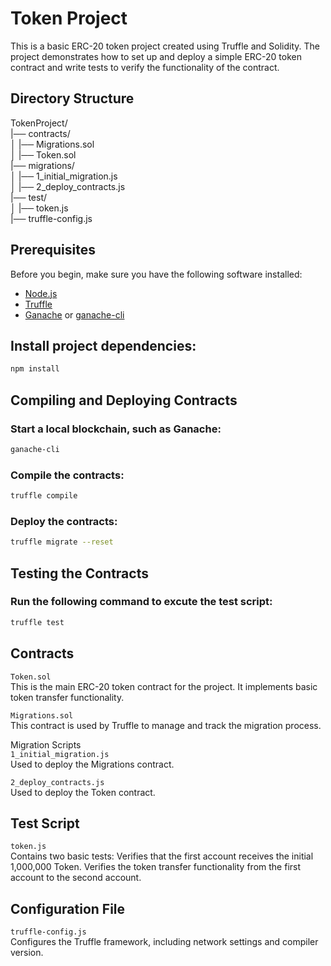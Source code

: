 # Token Project

This is a basic ERC-20 token project created using Truffle and Solidity. The project demonstrates how to set up and deploy a simple ERC-20 token contract and write tests to verify the functionality of the contract.

## Directory Structure
TokenProject/  
|── contracts/  
│ |── Migrations.sol  
│ |── Token.sol  
|── migrations/  
│ |── 1_initial_migration.js  
│ |── 2_deploy_contracts.js  
|── test/  
│ |── token.js  
|── truffle-config.js  


## Prerequisites

Before you begin, make sure you have the following software installed:

- [Node.js](https://nodejs.org/)
- [Truffle](https://www.trufflesuite.com/)
- [Ganache](https://www.trufflesuite.com/ganache) or [ganache-cli](https://github.com/trufflesuite/ganache-cli)

## Install project dependencies:
```bash
npm install
```

## Compiling and Deploying Contracts
### Start a local blockchain, such as Ganache:
```bash
ganache-cli
```
### Compile the contracts:
```bash
truffle compile
```
### Deploy the contracts:
```bash
truffle migrate --reset
```

## Testing the Contracts
### Run the following command to excute the test script:
```bash
truffle test
```

## Contracts
```Token.sol```  
This is the main ERC-20 token contract for the project. It implements basic token transfer functionality.

```Migrations.sol```  
This contract is used by Truffle to manage and track the migration process.

Migration Scripts  
```1_initial_migration.js```  
Used to deploy the Migrations contract.

```2_deploy_contracts.js```  
Used to deploy the Token contract.

## Test Script
```token.js```  
Contains two basic tests:
Verifies that the first account receives the initial 1,000,000 Token.
Verifies the token transfer functionality from the first account to the second account.

## Configuration File
```truffle-config.js```  
Configures the Truffle framework, including network settings and compiler version.